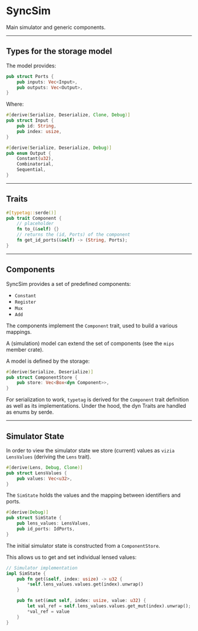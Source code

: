 # SyncSim

Main simulator and generic components.

---

## Types for the storage model

The model provides:

```rust
pub struct Ports {
    pub inputs: Vec<Input>,
    pub outputs: Vec<Output>,
}
```

Where:

```rust
#[derive(Serialize, Deserialize, Clone, Debug)]
pub struct Input {
    pub id: String,
    pub index: usize,
}

#[derive(Serialize, Deserialize, Debug)]
pub enum Output {
    Constant(u32),
    Combinatorial,
    Sequential,
}
```

---

## Traits

```rust
#[typetag::serde()]
pub trait Component {
    // placeholder
    fn to_(&self) {}
    // returns the (id, Ports) of the component
    fn get_id_ports(&self) -> (String, Ports);
}
```

---

## Components

SyncSim provides a set of predefined components:

- `Constant`
- `Register`
- `Mux`
- `Add`

The components implement the `Component` trait, used to build a various mappings.

A (simulation) model can extend the set of components (see the `mips` member crate).

A model is defined by the storage:

```rust
#[derive(Serialize, Deserialize)]
pub struct ComponentStore {
    pub store: Vec<Box<dyn Component>>,
}
```

For serialization to work, `typetag` is derived for the `Component` trait definition as well as its implementations. Under the hood, the dyn Traits are handled as enums by serde.

---

## Simulator State

In order to view the simulator state we store (current) values as `vizia` `LensValues` (deriving the `Lens` trait).

```rust
#[derive(Lens, Debug, Clone)]
pub struct LensValues {
    pub values: Vec<u32>,
}
```

The `SimState` holds the values and the mapping between identifiers and ports.

```rust
#[derive(Debug)]
pub struct SimState {
    pub lens_values: LensValues,
    pub id_ports: IdPorts,
}
```

The initial simulator state is constructed from a `ComponentStore`.

This allows us to get and set individual lensed values:

```rust
// Simulator implementation
impl SimState {
    pub fn get(&self, index: usize) -> u32 {
        *self.lens_values.values.get(index).unwrap()
    }

    pub fn set(&mut self, index: usize, value: u32) {
        let val_ref = self.lens_values.values.get_mut(index).unwrap();
        *val_ref = value
    }
}
```
